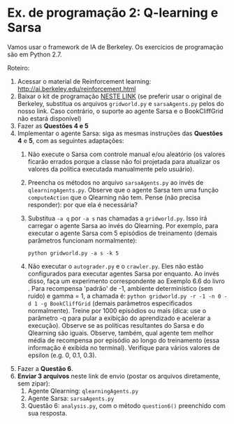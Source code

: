 # Ex. de programação 2: Q-learning e Sarsa


Vamos usar o framework de IA de Berkeley. Os exercícios de programação são em Python 2.7.

Roteiro:

1. Acessar o material de Reinforcement learning: http://ai.berkeley.edu/reinforcement.html
2. Baixar o kit de programação [NESTE LINK](https://moodle.inf.ufrgs.br/mod/resource/view.php?id=85478) (se preferir usar o original de Berkeley, substitua os arquivos `gridworld.py` e `sarsaAgents.py` pelos do nosso link. Caso contrário, o suporte ao agente Sarsa e o BookCliffGrid não estará disponível)
3. Fazer as **Questões 4 e 5**
4. Implementar o agente Sarsa: siga as mesmas instruções das **Questões 4** e **5**, com as seguintes adaptações:
   1. Não execute o Sarsa com controle manual e/ou aleatório (os valores ficarão errados porque a classe não foi projetada para atualizar os valores da política executada manualmente pelo usuário).
   2. Preencha os métodos no arquivo `sarsaAgents.py` ao invés de `qlearningAgents.py`. Observe que o agente Sarsa tem uma função `computeAction` que o Qlearning não tem. Pense (não precisa responder): por que ela é necessária?
   3. Substitua `-a q` por `-a s` nas chamadas a `gridworld.py`. Isso irá carregar o agente Sarsa ao invés do Qlearning. Por exemplo, para executar o agente Sarsa com 5 episódios de treinamento (demais parâmetros funcionam normalmente):
   
        ```
        python gridworld.py -a s -k 5 
        ```
    4. Não executar o `autograder.py` e o `crawler.py`. Eles não estão configurados para executar agentes Sarsa por enquanto. Ao invés disso, faça um experimento correspondente ao Exemplo 6.6 do livro . Para recompensa 'padrão' de -1, ambiente determinístico (sem ruido) e gamma = 1, a chamada é: `python gridworld.py -r -1 -n 0 -d 1 -g BookCliffGrid` (demais parâmetros especificados normalmente). Treine por 1000 episódios ou mais (dica: use o parâmetro -q para pular a exibição do aprendizado e acelerar a execução). Observe se as políticas resultantes do Sarsa e do Qlearning são iguais. Observe, também, qual agente tem melhor média de recompensa por episódio ao longo do treinamento (essa informação é exibida no terminal). Verifique para vários valores de epsilon (e.g. 0, 0.1, 0.3).
5. Fazer a **Questão 6**.
6. **Enviar 3 arquivos** neste link de envio (postar os arquivos diretamente, sem zipar):
   1. Agente Qlearning: `qlearningAgents.py`
   2. Agente Sarsa: `sarsaAgents.py`
   3. Questão 6: `analysis.py`, com o método `question6()` preenchido com sua resposta.